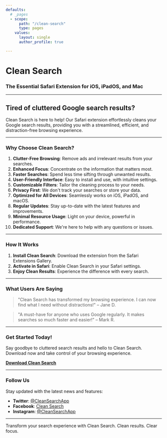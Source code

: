 ```yaml
---
defaults:
  # _pages
  - scope:
      path: "/clean-search"
      type: pages
    values:
      layout: single
      author_profile: true

---
```


# Clean Search

### The Essential Safari Extension for iOS, iPadOS, and Mac

---

## Tired of cluttered Google search results?

Clean Search is here to help! Our Safari extension effortlessly cleans your Google search results, providing you with a streamlined, efficient, and distraction-free browsing experience. 

---

### Why Choose Clean Search?

1. **Clutter-Free Browsing**: Remove ads and irrelevant results from your searches.
2. **Enhanced Focus**: Concentrate on the information that matters most.
3. **Faster Searches**: Spend less time sifting through unwanted results.
4. **User-Friendly Interface**: Easy to install and use, with intuitive settings.
5. **Customizable Filters**: Tailor the cleaning process to your needs.
6. **Privacy First**: We don't track your searches or store your data.
7. **Optimized for All Devices**: Seamlessly works on iOS, iPadOS, and macOS.
8. **Regular Updates**: Stay up-to-date with the latest features and improvements.
9. **Minimal Resource Usage**: Light on your device, powerful in performance.
10. **Dedicated Support**: We're here to help with any questions or issues.

---

### How It Works

1. **Install Clean Search**: Download the extension from the Safari Extensions Gallery.
2. **Activate in Safari**: Enable Clean Search in your Safari settings.
3. **Enjoy Clean Results**: Experience the difference with every search.

---

### What Users Are Saying

> "Clean Search has transformed my browsing experience. I can now find what I need without distractions!" – Jane D.

> "A must-have for anyone who uses Google regularly. It makes searches so much faster and easier!" – Mark R.

---

### Get Started Today!

Say goodbye to cluttered search results and hello to Clean Search. Download now and take control of your browsing experience.

[**Download Clean Search**](https://example.com)

---

### Follow Us

Stay updated with the latest news and features:

- **Twitter**: [@CleanSearchApp](https://twitter.com/CleanSearchApp)
- **Facebook**: [Clean Search](https://facebook.com/CleanSearchApp)
- **Instagram**: [@CleanSearchApp](https://instagram.com/CleanSearchApp)

---

Transform your search experience with Clean Search. Clean results. Clear focus.